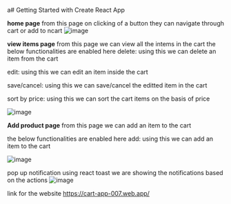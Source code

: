 a# Getting Started with Create React App

**home page**
from this page on clicking of a button they can navigate through cart or add to ncart
![image](https://github.com/HarishPJ21/react-ecommerce-main/assets/38295998/c5d02a92-8e18-4206-8bb0-ad76acc25261)


**view items page**
from this page we can view all the intems in the cart
the below functionalities are enabled here
delete: using this we can delete an item from the cart

edit: using this we can edit an item inside the cart

save/cancel: using this we can save/cancel the editted item in the cart

sort by price: using this we can sort the cart items on the basis of price

![image](https://github.com/HarishPJ21/react-ecommerce-main/assets/38295998/e882eb30-ef37-44a9-a44f-511a29529985)


**Add product page**
from this page we can add an item to the cart

the below functionalities are enabled here
add: using this we can add an item to the cart

![image](https://github.com/HarishPJ21/react-ecommerce-main/assets/38295998/3775647e-9083-4923-a995-7df9d4185089)

pop up notification
using react toast we are showing the notifications based on the actions
![image](https://github.com/HarishPJ21/react-ecommerce-main/assets/38295998/4e38f95a-82f2-40c9-9c4e-9868ac0e5a58)

link for the website
https://cart-app-007.web.app/
